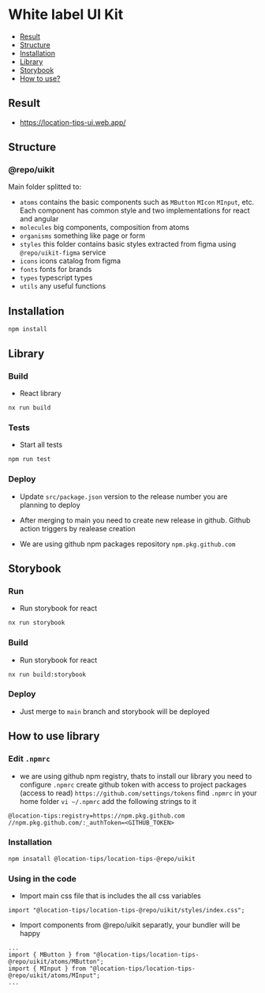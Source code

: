 # White label UI Kit

- [Result](#result)
- [Structure](#structure)
- [Installation](#installation)
- [Library](#library)
- [Storybook](#storybook)
- [How to use?](#howto)

## <a name="result"></a>Result

- https://location-tips-ui.web.app/

## <a name="structure"></a>Structure

### @repo/uikit

Main folder splitted to:

- `atoms` contains the basic components such as `MButton` `MIcon` `MInput`, etc. Each component has common style and two implementations for react and angular
- `molecules` big components, composition from atoms
- `organisms` something like page or form
- `styles` this folder contains basic styles extracted from figma using `@repo/uikit-figma` service
- `icons` icons catalog from figma
- `fonts` fonts for brands
- `types` typescript types
- `utils` any useful functions 

## <a name="installation"></a>Installation

```
npm install
```

## <a name="library"></a>Library

### Build

- React library
```
nx run build
```

### Tests

- Start all tests
```
npm run test
```

### Deploy

- Update `src/package.json` version to the release number you are planning to deploy

- After merging to main you need to create new release in github. Github action triggers by realease creation

- We are using github npm packages repository `npm.pkg.github.com`


## <a name="storybook"></a>Storybook

### Run

- Run storybook for react
```
nx run storybook
```

### Build

- Run storybook for react
```
nx run build:storybook
```

### Deploy

- Just merge to `main` branch and storybook will be deployed 

## <a name="result"></a>How to use library

### Edit `.npmrc`

- we are using github npm registry, thats to install our library you need to configure `.npmrc`
create github token with access to project packages (access to read) `https://github.com/settings/tokens`
find `.npmrc` in your home folder `vi ~/.npmrc`
add the following strings to it
```
@location-tips:registry=https://npm.pkg.github.com
//npm.pkg.github.com/:_authToken=<GITHUB_TOKEN>
```

### Installation

```
npm insatall @location-tips/location-tips-@repo/uikit
```

### Using in the code

- Import main css file that is includes the all css variables

```
import "@location-tips/location-tips-@repo/uikit/styles/index.css";
```

- Import components from @repo/uikit separatly, your bundler will be happy
```
...
import { MButton } from "@location-tips/location-tips-@repo/uikit/atoms/MButton"; 
import { MInput } from "@location-tips/location-tips-@repo/uikit/atoms/MInput"; 
...
```
